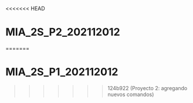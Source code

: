 <<<<<<< HEAD
# MIA_2S_P2_202112012
=======
# MIA_2S_P1_202112012
>>>>>>> 124b922 (Proyecto 2: agregando nuevos comandos)
